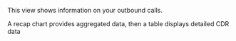 This view shows information on your outbound calls.

A recap chart provides aggregated data, then a table displays detailed CDR data
